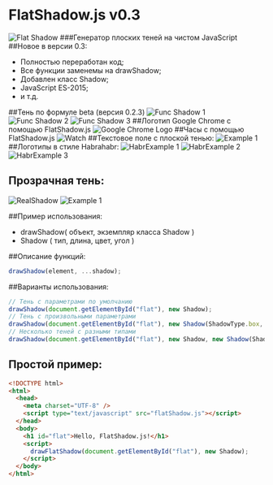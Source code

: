 # FlatShadow.js v0.3
![Flat Shadow](http://storage3.static.itmages.ru/i/16/0721/h_1469088856_9927674_ffc2e1f0b7.png)
###Генератор плоских теней на чистом JavaScript
##Новое в версии 0.3:
* Полностью переработан код;
* Все функции заменемы на drawShadow;
* Добавлен класс Shadow;
* JavaScript ES-2015;
* и т.д.

##Teнь по формуле beta (версия 0.2.3)
![Func Shadow 1](http://storage1.static.itmages.ru/i/16/0723/h_1469256426_8302389_021d8fa4d6.png)
![Func Shadow 2](http://storage1.static.itmages.ru/i/16/0723/h_1469256426_5587485_7e0705d522.png)
![Func Shadow 3](http://storage1.static.itmages.ru/i/16/0723/h_1469256426_4191473_a2b5b348eb.png)
##Логотип Google Chrome с помощью FlatShadow.js
![Google Chrome Logo](http://storage9.static.itmages.ru/i/16/0722/h_1469165511_8914631_724befd6d6.png)
##Часы с помощью FlatShadow.js
![Watch](http://storage2.static.itmages.ru/i/16/0722/h_1469188503_3671323_71ab72044c.png)
##Текстовое поле с плоской тенью:
![Example 1](http://storage3.static.itmages.ru/i/16/0721/h_1469089627_4831789_e8080801fa.jpg)
##Логотипы в стиле Habrahabr:
![HabrExample 1](http://storage5.static.itmages.ru/i/16/0721/h_1469093205_7184148_f474e2dae3.png)
![HabrExample 2](http://storage5.static.itmages.ru/i/16/0721/h_1469093205_3319567_62e78868f8.png)
![HabrExample 3](http://storage4.static.itmages.ru/i/16/0721/h_1469093200_4283351_e7af337ab9.png)
## Прозрачная тень:
![RealShadow](http://storage9.static.itmages.ru/i/16/0723/h_1469256426_1550657_f295a681a1.png)
![Example 1](http://storage6.static.itmages.ru/i/16/0721/h_1469096290_2520834_b1b399132d.png)

##Пример использования:
* drawShadow( объект, экземпляр класса Shadow )
* Shadow ( тип, длина, цвет, угол )

##Описание функций:
```JavaScript
drawShadow(element, ...shadow);
```
##Варианты использования:
```JavaScript
// Тень с параметрами по умолчанию 
drawShadow(document.getElementById("flat"), new Shadow);
// Тень с произвольными параметрами
drawShadow(document.getElementById("flat"), new Shadow(ShadowType.box, 30, "#CCC", 150));
// Несколько теней с разными типами
drawShadow(document.getElementById("flat"), new Shadow, new Shadow(ShadowType.text, 30, "#CCC", 150), new Shadow(ShadowType.all, 30, "#999", 240));
```

## Простой пример:

```HTML
<!DOCTYPE html>
<html>
  <head>
    <meta charset="UTF-8" />
    <script type="text/javascript" src="flatShadow.js"></script>
  </head>
  <body>
    <h1 id="flat">Hello, FlatShadow.js!</h1>
    <script>
      drawFlatShadow(document.getElementById("flat"), new Shadow);
    </script>
  </body>
</html>
```
